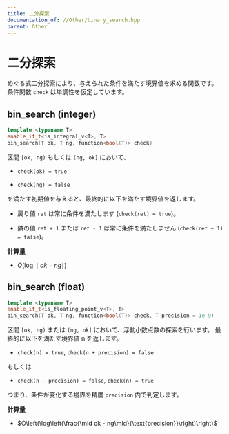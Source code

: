 ```yaml
---
title: 二分探索
documentation_of: //Other/binary_search.hpp
parent: Other
---
```


# 二分探索

めぐる式二分探索により、与えられた条件を満たす境界値を求める関数です。
条件関数 `check` は単調性を仮定しています。

## bin_search (integer)
```cpp
template <typename T>
enable_if_t<is_integral_v<T>, T>
bin_search(T ok, T ng, function<bool(T)> check)
```

区間 `[ok, ng)` もしくは `(ng, ok]` において、

- `check(ok) = true`

- `check(ng) = false`

を満たす初期値を与えると、最終的に以下を満たす境界値を返します。

- 戻り値 `ret` は常に条件を満たします (`check(ret) = true`)。

- 隣の値 `ret + 1` または `ret - 1` は常に条件を満たしません (`check(ret ± 1) = false`)。

**計算量**

- $O(\log \mid ok - ng \mid)$

## bin_search (float)
```cpp
template <typename T>
enable_if_t<is_floating_point_v<T>, T>
bin_search(T ok, T ng, function<bool(T)> check, T precision = 1e-9)
```

区間 `[ok, ng)` または `(ng, ok]` において、浮動小数点数の探索を行います。
最終的に以下を満たす境界値 n を返します。

- `check(n) = true`, `check(n + precision) = false`

もしくは
- `check(n - precision) = false`, `check(n) = true`

つまり、条件が変化する境界を精度 `precision` 内で判定します。

**計算量**

- $O\left(\log\left(\frac{\mid ok - ng\mid}{\text{precision}}\right)\right)$
